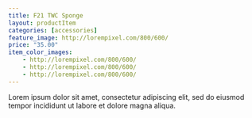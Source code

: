 ```yaml
---
title: F21 TWC Sponge
layout: productItem
categories: [accessories]
feature_image: http://lorempixel.com/800/600/
price: "35.00"
item_color_images:
    - http://lorempixel.com/800/600/
    - http://lorempixel.com/800/600/
    - http://lorempixel.com/800/600/
---
```


Lorem ipsum dolor sit amet, consectetur adipiscing elit, sed do eiusmod tempor incididunt ut labore et dolore magna aliqua.
